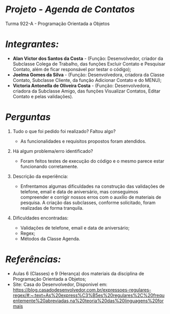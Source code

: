 # *Projeto - Agenda de Contatos*

Turma 922-A - Programação Orientada a Objetos

# *Integrantes:*

- **Alan Victor dos Santos da Costa** - (Função: Desenvolvedor, criador da Subclasse Colega de Trabalho, das funções Excluir Contato e Pesquisar Contato, além de ficar responsável por testar o código);
- **Joelma Gomes da Silva** - (Função: Desenvolvedora, criadora da Classe Contato, Subclasse Cliente, da função Adicionar Contato e do MENU);
- **Victoria Antonella de Oliveira Costa** - (Função: Desenvolvedora, criadora da Subclasse Amigo, das funções Visualizar Contatos, Editar Contato e pelas validações).

# *Perguntas*

1. Tudo o que foi pedido foi realizado? Faltou algo?
   - As funcionalidades e requisitos propostos foram atendidos.

2. Há algum problema/erro identificado?
    - Foram feitos testes de execução do código e o mesmo parece estar funcionando corretamente.

3. Descrição da experiência:
    - Enfrentamos algumas dificuldades na construção das validações de telefone, email e data de aniversário, mas conseguimos compreender e corrigir nossos erros com o auxílio de materiais de pesquisa. A criação das subclasses, conforme solicitado, foram realizadas de forma tranquila. 

4. Dificuldades encontradas:
    - Validações de telefone, email e data de aniversário;
    - Regex;
    - Métodos da Classe Agenda.
   
# *Referências:*

- Aulas 6 (Classes) e 9 (Herança) dos materiais da disciplina de Programação Orientada a Objetos;
- Site: Casa do Desenvolvedor, Disponivel em: <https://blog.casadodesenvolvedor.com.br/expressoes-regulares-regex/#:~:text=As%20express%C3%B5es%20regulares%2C%20frequentemente%20abreviadas,na%20teoria%20das%20linguagens%20formais>
